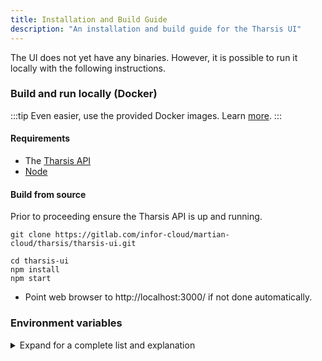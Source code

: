 ```yaml
---
title: Installation and Build Guide
description: "An installation and build guide for the Tharsis UI"
---
```


The UI does not yet have any binaries. However, it is possible to run it locally with the following instructions.

### Build and run locally (Docker)

:::tip
Even easier, use the provided Docker images. Learn [more](../docker/install.md).
:::

#### Requirements

- The [Tharsis API](../api/install.md)
- [Node](https://nodejs.org/en/download/)

#### Build from source

Prior to proceeding ensure the Tharsis API is up and running.

```shell title="Git clone the project to the local machine"
git clone https://gitlab.com/infor-cloud/martian-cloud/tharsis/tharsis-ui.git
```

```shell showLineNumbers title="Build and start the server with npm"
cd tharsis-ui
npm install
npm start
```

- Point web browser to http://localhost:3000/ if not done automatically.

### Environment variables

<details>
<summary>Expand for a complete list and explanation</summary>

|                             Name |     Generic Value     | Description              |
| -------------------------------: | :-------------------: | ------------------------ |
| `REACT_APP_THARSIS_API_ENDPOINT` | http://localhost:8000 | URL for the Tharsis API. |

</details>
